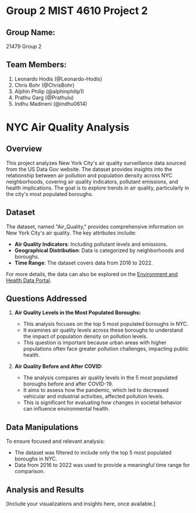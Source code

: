 # Group 2 MIST 4610 Project 2

## Group Name:
21479 Group 2

## Team Members:
1. Leonardo Hodis (@Leonardo-Hodis)
2. Chris Bohr (@ChrisBohr)
3. Alphin Philip (@alphinphilip1)
4. Prathu Garg (@Prathulu)
5. Indhu Madineni (@indhu0614)

# NYC Air Quality Analysis

## Overview

This project analyzes New York City's air quality surveillance data sourced from the US Data Gov website. The dataset provides insights into the relationship between air pollution and population density across NYC neighborhoods, covering air quality indicators, pollutant emissions, and health implications. The goal is to explore trends in air quality, particularly in the city's most populated boroughs.

## Dataset

The dataset, named "Air_Quality," provides comprehensive information on New York City's air quality. The key attributes include:

- **Air Quality Indicators**: Including pollutant levels and emissions.
- **Geographical Distribution**: Data is categorized by neighborhoods and boroughs.
- **Time Range**: The dataset covers data from 2016 to 2022.

For more details, the data can also be explored on the [Environment and Health Data Portal](http://nyc.gov/health/environmentdata).

## Questions Addressed

1. **Air Quality Levels in the Most Populated Boroughs:**
   - This analysis focuses on the top 5 most populated boroughs in NYC.
   - It examines air quality levels across these boroughs to understand the impact of population density on pollution levels.
   - This question is important because urban areas with higher populations often face greater pollution challenges, impacting public health.

2. **Air Quality Before and After COVID:**
   - The analysis compares air quality levels in the 5 most populated boroughs before and after COVID-19.
   - It aims to assess how the pandemic, which led to decreased vehicular and industrial activities, affected pollution levels.
   - This is significant for evaluating how changes in societal behavior can influence environmental health.

## Data Manipulations

To ensure focused and relevant analysis:

- The dataset was filtered to include only the top 5 most populated boroughs in NYC.
- Data from 2016 to 2022 was used to provide a meaningful time range for comparison.

## Analysis and Results

[Include your visualizations and insights here, once available.]
